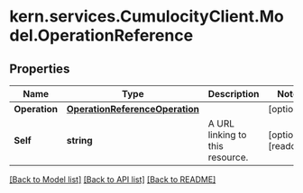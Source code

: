 # kern.services.CumulocityClient.Model.OperationReference

## Properties

Name | Type | Description | Notes
------------ | ------------- | ------------- | -------------
**Operation** | [**OperationReferenceOperation**](OperationReferenceOperation.md) |  | [optional] 
**Self** | **string** | A URL linking to this resource. | [optional] [readonly] 

[[Back to Model list]](../README.md#documentation-for-models) [[Back to API list]](../README.md#documentation-for-api-endpoints) [[Back to README]](../README.md)

